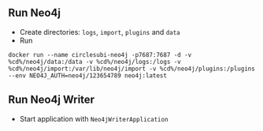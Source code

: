 ## Run Neo4j 

* Create directories: `logs`, `import`, `plugins` and `data`
* Run

`docker run --name circlesubi-neo4j -p7687:7687 -d -v %cd%/neo4j/data:/data -v %cd%/neo4j/logs:/logs -v %cd%/neo4j/import:/var/lib/neo4j/import -v %cd%/neo4j/plugins:/plugins --env NEO4J_AUTH=neo4j/123654789 neo4j:latest`

## Run Neo4j Writer

* Start application with `Neo4jWriterApplication`